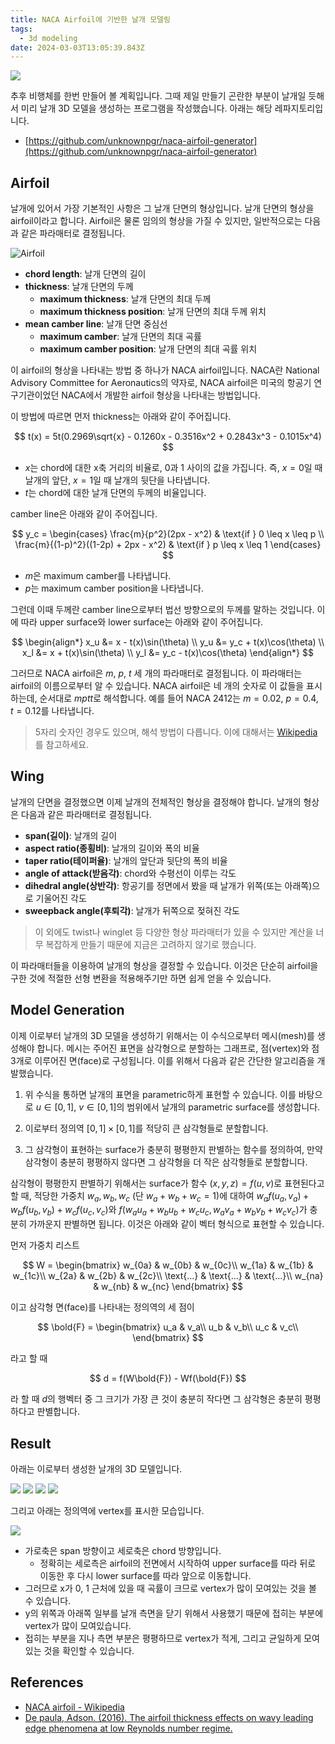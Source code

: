 ```yaml
---
title: NACA Airfoil에 기반한 날개 모델링
tags:
  - 3d modeling
date: 2024-03-03T13:05:39.843Z
---
```


![](imgs/graph-model-default.png)

추후 비행체를 한번 만들어 볼 계획입니다. 그때 제일 만들기 곤란한 부분이 날개일 듯해서 미리 날개 3D 모델을 생성하는 프로그램을 작성했습니다. 아래는 해당 레파지토리입니다.

- [https://github.com/unknownpgr/naca-airfoil-generator](https://github.com/unknownpgr/naca-airfoil-generator)

## Airfoil

날개에 있어서 가장 기본적인 사항은 그 날개 단면의 형상입니다. 날개 단면의 형상을 airfoil이라고 합니다. Airfoil은 물론 임의의 형상을 가질 수 있지만, 일반적으로는 다음과 같은 파라매터로 결정됩니다.

![Airfoil](imgs/params.png)

- **chord length**: 날개 단면의 길이
- **thickness**: 날개 단면의 두께
  - **maximum thickness**: 날개 단면의 최대 두께
  - **maximum thickness position**: 날개 단면의 최대 두께 위치
- **mean camber line**: 날개 단면 중심선
  - **maximum camber**: 날개 단면의 최대 곡률
  - **maximum camber position**: 날개 단면의 최대 곡률 위치

이 airfoil의 형상을 나타내는 방법 중 하나가 NACA airfoil입니다. NACA란 National Advisory Committee for Aeronautics의 약자로, NACA airfoil은 미국의 항공기 연구기관이었던 NACA에서 개발한 airfoil 형상을 나타내는 방법입니다.

이 방법에 따르면 먼저 thickness는 아래와 같이 주어집니다.

$$
t(x) = 5t(0.2969\sqrt{x} - 0.1260x - 0.3516x^2 + 0.2843x^3 - 0.1015x^4)
$$

- $x$는 chord에 대한 x축 거리의 비율로, 0과 1 사이의 값을 가집니다. 즉, $x=0$일 때 날개의 앞단, $x=1$일 때 날개의 뒷단을 나타냅니다.
- $t$는 chord에 대한 날개 단면의 두께의 비율입니다.

camber line은 아래와 같이 주어집니다.

$$
y_c = \begin{cases}
  \frac{m}{p^2}(2px - x^2) & \text{if } 0 \leq x \leq p \\
  \frac{m}{(1-p)^2}((1-2p) + 2px - x^2) & \text{if } p \leq x \leq 1
\end{cases}
$$

- $m$은 maximum camber를 나타냅니다.
- $p$는 maximum camber position을 나타냅니다.

그런데 이때 두께란 camber line으로부터 법선 방향으로의 두께를 말하는 것입니다. 이에 따라 upper surface와 lower surface는 아래와 같이 주어집니다.

$$
\begin{align*}
  x_u &= x - t(x)\sin(\theta) \\
  y_u &= y_c + t(x)\cos(\theta) \\
  x_l &= x + t(x)\sin(\theta) \\
  y_l &= y_c - t(x)\cos(\theta)
\end{align*}
$$

그러므로 NACA airfoil은 $m$, $p$, $t$ 세 개의 파라매터로 결정됩니다. 이 파라매터는 airfoil의 이름으로부터 알 수 있습니다. NACA airfoil은 네 개의 숫자로 이 값들을 표시하는데, 순서대로 $mptt$로 해석합니다. 예를 들어 NACA 2412는 $m=0.02$, $p=0.4$, $t=0.12$를 나타냅니다.

> 5자리 숫자인 경우도 있으며, 해석 방법이 다릅니다. 이에 대해서는 [Wikipedia](https://en.wikipedia.org/wiki/NACA_airfoil)를 참고하세요.

## Wing

날개의 단면을 결정했으면 이제 날개의 전체적인 형상을 결정해야 합니다. 날개의 형상은 다음과 같은 파라매터로 결정됩니다.

- **span(길이)**: 날개의 길이
- **aspect ratio(종횡비)**: 날개의 길이와 폭의 비율
- **taper ratio(테이퍼율)**: 날개의 앞단과 뒷단의 폭의 비율
- **angle of attack(받음각)**: chord와 수평선이 이루는 각도
- **dihedral angle(상반각)**: 항공기를 정면에서 봤을 때 날개가 위쪽(또는 아래쪽)으로 기울어진 각도
- **sweepback angle(후퇴각)**: 날개가 뒤쪽으로 젖혀진 각도

> 이 외에도 twist나 winglet 등 다양한 형상 파라매터가 있을 수 있지만 계산을 너무 복잡하게 만들기 때문에 지금은 고려하지 않기로 했습니다.

이 파라매터들을 이용하여 날개의 형상을 결정할 수 있습니다. 이것은 단순히 airfoil을 구한 것에 적절한 선형 변환을 적용해주기만 하면 쉽게 얻을 수 있습니다.

## Model Generation

이제 이로부터 날개의 3D 모델을 생성하기 위해서는 이 수식으로부터 메시(mesh)를 생성해야 합니다. 메시는 주어진 표면을 삼각형으로 분할하는 그래프로, 점(vertex)와 점 3개로 이루어진 면(face)로 구성됩니다. 이를 위해서 다음과 같은 간단한 알고리즘을 개발했습니다.

1. 위 수식을 통하면 날개의 표면을 parametric하게 표현할 수 있습니다. 이를 바탕으로 $u\in[0,1]$, $v\in[0,1]$의 범위에서 날개의 parametric surface를 생성합니다.

1. 이로부터 정의역 $[0,1]\times[0,1]$를 적당히 큰 삼각형들로 분할합니다.

1. 그 삼각형이 표현하는 surface가 충분히 평평한지 판별하는 함수를 정의하여, 만약 삼각형이 충분히 평평하지 않다면 그 삼각형을 더 작은 삼각형들로 분할합니다.

삼각형이 평평한지 판별하기 위해서는 surface가 함수 $(x,y,z)=f(u,v)$로 표현된다고 할 때, 적당한 가중치 $w_a, w_b, w_c$ (단 $w_a+w_b+w_c=1$)에 대하여 $w_a f(u_a,v_a) + w_b f(u_b,v_b) + w_c f(u_c,v_c)$와 $f(w_a u_a + w_b u_b + w_c u_c, w_a v_a + w_b v_b + w_c v_c)$가 충분히 가까운지 판별하면 됩니다. 이것은 아래와 같이 벡터 형식으로 표현할 수 있습니다.

먼저 가중치 리스트

$$
W = \begin{bmatrix}
  w_{0a} & w_{0b} & w_{0c}\\
  w_{1a} & w_{1b} & w_{1c}\\
  w_{2a} & w_{2b} & w_{2c}\\
  \text{...} & \text{...} & \text{...}\\
  w_{na} & w_{nb} & w_{nc}
\end{bmatrix}
$$

이고 삼각형 면(face)를 나타내는 정의역의 세 점이

$$
\bold{F} = \begin{bmatrix}
  u_a & v_a\\
  u_b & v_b\\
  u_c & v_c\\
\end{bmatrix}
$$

라고 할 때

$$
d = f(W\bold{F}) - Wf(\bold{F})
$$

라 할 때 $d$의 행벡터 중 그 크기가 가장 큰 것이 충분히 작다면 그 삼각형은 충분히 평평하다고 판별합니다.

## Result

아래는 이로부터 생성한 날개의 3D 모델입니다.

![](imgs/graph-model-default.png)
![](imgs/graph-model-front.png)
![](imgs/graph-model-right.png)
![](imgs/graph-model-top.png)

그리고 아래는 정의역에 vertex를 표시한 모습입니다.

![](imgs/graph-vertices.png)

- 가로축은 span 방향이고 세로축은 chord 방향입니다.
  - 정확히는 세로측은 airfoil의 전면에서 시작하여 upper surface를 따라 뒤로 이동한 후 다시 lower surface를 따라 앞으로 이동합니다.
- 그러므로 x가 0, 1 근처에 있을 때 곡률이 크므로 vertex가 많이 모여있는 것을 볼 수 있습니다.
- y의 위쪽과 아래쪽 일부를 날개 측면을 닫기 위해서 사용했기 때문에 접히는 부분에 vertex가 많이 모여있습니다.
- 접히는 부분을 지나 측면 부분은 평평하므로 vertex가 적게, 그리고 균일하게 모여있는 것을 확인할 수 있습니다.

## References

- [NACA airfoil - Wikipedia](https://en.wikipedia.org/wiki/NACA_airfoil)
- [De paula, Adson. (2016). The airfoil thickness effects on wavy leading edge phenomena at low Reynolds number regime. ](https://www.researchgate.net/figure/Main-geometric-parameters-of-an-aerodynamic-airfoil_fig22_305044784)
